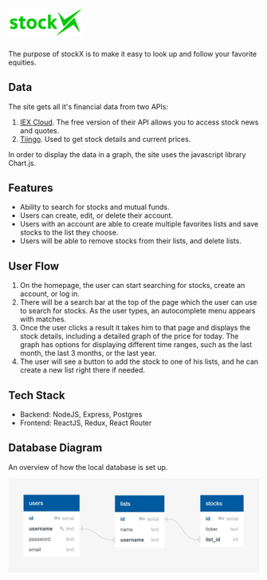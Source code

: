 # <img src="https://raw.githubusercontent.com/jasparvb/stockX-frontend/master/src/images/stockX-logo.png" alt="StockX logo" width="150px" height="auto">  
The purpose of stockX is to make it easy to look up and follow your favorite equities.


## Data
The site gets all it's financial data from two APIs:
1. [IEX Cloud](https://iexcloud.io/). The free version of their API allows you to access stock news and quotes.
2. [Tiingo](https://api.tiingo.com/). Used to get stock details and current prices.  

In order to display the data in a graph, the site uses the javascript library Chart.js.

## Features
- Ability to search for stocks and mutual funds.
- Users can create, edit, or delete their account.
- Users with an account are able to create multiple favorites lists and save stocks to the list they choose.
- Users will be able to remove stocks from their lists, and delete lists.

## User Flow
1. On the homepage, the user can start searching for stocks, create an account, or log in.
2. There will be a search bar at the top of the page which the user can use to search for stocks. As the user types, an autocomplete menu appears with matches.
3. Once the user clicks a result it takes him to that page and displays the stock details, including a detailed graph of the price for today. The graph has options for displaying different time ranges, such as the last month, the last 3 months, or the last year.
4. The user will see a button to add the stock to one of his lists, and he can create a new list right there if needed.

## Tech Stack
- Backend: NodeJS, Express, Postgres
- Frontend: ReactJS, Redux, React Router

## Database Diagram
An overview of how the local database is set up.

![](https://raw.githubusercontent.com/jasparvb/stockX-frontend/master/public/db-diagram.jpg)